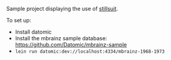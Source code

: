 Sample project displaying the use of [stillsuit]().

To set up:

* Install datomic
* Install the mbrainz sample database: https://github.com/Datomic/mbrainz-sample
* `lein run datomic:dev://localhost:4334/mbrainz-1968-1973`

